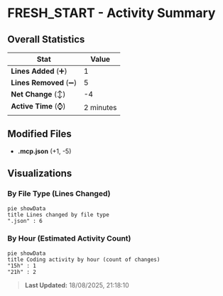# FRESH_START - Activity Summary 

## Overall Statistics

| Stat                   | Value                                                             |
| ---------------------- | ----------------------------------------------------------------- |
| **Lines Added** (➕)   | 1                                          |
| **Lines Removed** (➖) | 5                                        |
| **Net Change** (↕)    | -4                |
| **Active Time** (⌚)   | 2 minutes |


## Modified Files
- **.mcp.json** (+1, -5)

## Visualizations

### By File Type (Lines Changed)

```mermaid
pie showData
title Lines changed by file type
".json" : 6
```

### By Hour (Estimated Activity Count)

```mermaid
pie showData
title Coding activity by hour (count of changes)
"15h" : 1
"21h" : 2
```


> **Last Updated:** 18/08/2025, 21:18:10